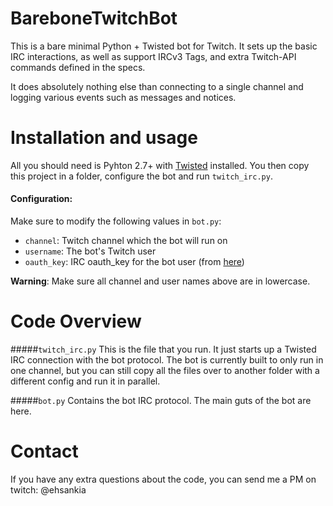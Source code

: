 **BareboneTwitchBot**
===============

This is a bare minimal Python + Twisted bot for Twitch.
It sets up the basic IRC interactions, as well as support IRCv3 Tags,
and extra Twitch-API commands defined in the specs.

It does absolutely nothing else than connecting to a single channel
and logging various events such as messages and notices.

# Installation and usage
All you should need is Pyhton 2.7+ with [Twisted](https://twistedmatrix.com/trac/) installed.
You then copy this project in a folder, configure the bot and run `twitch_irc.py`.

#### Configuration:
Make sure to modify the following values in `bot.py`:
- `channel`: Twitch channel which the bot will run on
- `username`: The bot's Twitch user
- `oauth_key`: IRC oauth_key for the bot user (from [here](http://twitchapps.com/tmi/))

**Warning**: Make sure all channel and user names above are in lowercase.


# Code Overview

#####`twitch_irc.py`
This is the file that you run. It just starts up a Twisted IRC connection with the bot protocol.
The bot is currently built to only run in one channel, but you can still copy all the files over
to another folder with a different config and run it in parallel.

#####`bot.py`
Contains the bot IRC protocol. The main guts of the bot are here.

# Contact
If you have any extra questions about the code, you can send me a PM on twitch: @ehsankia
